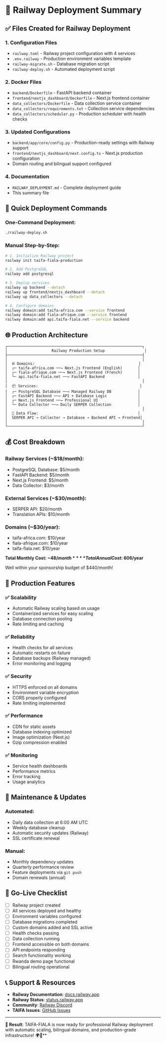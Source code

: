 # 🚄 Railway Deployment Summary

## ✅ Files Created for Railway Deployment

### 1. **Configuration Files**
- `railway.toml` - Railway project configuration with 4 services
- `.env.railway` - Production environment variables template
- `railway-migrate.sh` - Database migration script
- `railway-deploy.sh` - Automated deployment script

### 2. **Docker Files**
- `backend/Dockerfile` - FastAPI backend container
- `frontend/nextjs_dashboard/Dockerfile` - Next.js frontend container
- `data_collectors/Dockerfile` - Data collection service container
- `data_collectors/requirements.txt` - Collection service dependencies
- `data_collectors/scheduler.py` - Production scheduler with health checks

### 3. **Updated Configurations**
- `backend/app/core/config.py` - Production-ready settings with Railway support
- `frontend/nextjs_dashboard/next.config.ts` - Next.js production configuration
- Domain routing and bilingual support configured

### 4. **Documentation**
- `RAILWAY_DEPLOYMENT.md` - Complete deployment guide
- This summary file

## 🚀 Quick Deployment Commands

### One-Command Deployment:
```bash
./railway-deploy.sh
```

### Manual Step-by-Step:
```bash
# 1. Initialize Railway project
railway init taifa-fiala-production

# 2. Add PostgreSQL
railway add postgresql

# 3. Deploy services
railway up backend --detach
railway up frontend/nextjs_dashboard --detach  
railway up data_collectors --detach

# 4. Configure domains
railway domain:add taifa-africa.com --service frontend
railway domain:add fiala-afrique.com --service frontend
railway domain:add api.taifa-fiala.net --service backend
```

## 🌐 Production Architecture

```
┌─────────────────────────────────────────────────────────────┐
│                    Railway Production Setup                  │
├─────────────────────────────────────────────────────────────┤
│                                                             │
│  🌐 Domains:                                               │
│  ┌─ taifa-africa.com ──→ Next.js Frontend (English)       │
│  ┌─ fiala-afrique.com ──→ Next.js Frontend (French)       │  
│  └─ api.taifa-fiala.net ──→ FastAPI Backend               │
│                                                             │
│  📦 Services:                                              │
│  ┌─ PostgreSQL Database ──→ Managed Railway DB            │
│  ┌─ FastAPI Backend ──→ API + Database Logic              │
│  ┌─ Next.js Frontend ──→ Professional UI                  │
│  └─ Data Collector ──→ Daily SERPER Collection            │
│                                                             │
│  🔄 Data Flow:                                             │
│  SERPER API → Collector → Database → Backend API → Frontend│
│                                                             │
└─────────────────────────────────────────────────────────────┘
```

## 💰 Cost Breakdown

### Railway Services (~$18/month):
- PostgreSQL Database: $5/month
- FastAPI Backend: $5/month
- Next.js Frontend: $5/month
- Data Collector: $3/month

### External Services (~$30/month):
- SERPER API: $20/month
- Translation APIs: $10/month

### Domains (~$30/year):
- taifa-africa.com: $10/year
- fiala-afrique.com: $10/year
- taifa-fiala.net: $10/year

**Total Monthly Cost: ~$48/month**
**Total Annual Cost: ~$606/year**

Well within your sponsorship budget of $440/month!

## 🎯 Production Features

### ✅ **Scalability**
- Automatic Railway scaling based on usage
- Containerized services for easy scaling
- Database connection pooling
- Rate limiting and caching

### ✅ **Reliability**
- Health checks for all services
- Automatic restarts on failure
- Database backups (Railway managed)
- Error monitoring and logging

### ✅ **Security**
- HTTPS enforced on all domains
- Environment variable encryption
- CORS properly configured
- Rate limiting implemented

### ✅ **Performance**
- CDN for static assets
- Database indexing optimized
- Image optimization (Next.js)
- Gzip compression enabled

### ✅ **Monitoring**
- Service health dashboards
- Performance metrics
- Error tracking
- Usage analytics

## 🔄 Maintenance & Updates

### Automated:
- Daily data collection at 6:00 AM UTC
- Weekly database cleanup
- Automatic security updates (Railway)
- SSL certificate renewal

### Manual:
- Monthly dependency updates
- Quarterly performance review
- Feature deployments via `git push`
- Domain renewals (annual)

## 🎉 Go-Live Checklist

- [ ] Railway project created
- [ ] All services deployed and healthy
- [ ] Environment variables configured
- [ ] Database migrations completed
- [ ] Custom domains added and SSL active
- [ ] Health checks passing
- [ ] Data collection running
- [ ] Frontend accessible on both domains
- [ ] API endpoints responding
- [ ] Search functionality working
- [ ] Rwanda demo page functional
- [ ] Bilingual routing operational

## 📞 Support & Resources

- **Railway Documentation**: [docs.railway.app](https://docs.railway.app)
- **Railway Status**: [status.railway.app](https://status.railway.app)
- **Community**: [Railway Discord](https://discord.gg/railway)
- **TAIFA Issues**: [GitHub Issues](https://github.com/drjforrest/taifa/issues)

---

**🎯 Result**: TAIFA-FIALA is now ready for professional Railway deployment with automatic scaling, bilingual domains, and production-grade infrastructure! 🌍🚀**
